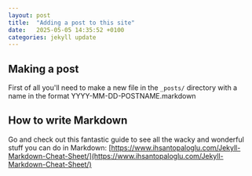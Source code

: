 ```yaml
---
layout: post
title:  "Adding a post to this site"
date:   2025-05-05 14:35:52 +0100
categories: jekyll update
---
```


## Making a post 
First of all you'll need to make a new file in the `_posts/` directory with a name in the format YYYY-MM-DD-POSTNAME.markdown

## How to write Markdown
Go and check out this fantastic guide to see all the wacky and wonderful stuff you can do in Markdown: [https://www.ihsantopaloglu.com/Jekyll-Markdown-Cheat-Sheet/](https://www.ihsantopaloglu.com/Jekyll-Markdown-Cheat-Sheet/)
